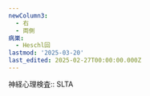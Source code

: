 ```yaml
---
newColumn3:
  - 右
  - 両側
病巣:
  - Heschl回
lastmod: '2025-03-20'
last_edited: 2025-02-27T00:00:00.000Z
---
```


神経心理検査:: SLTA
